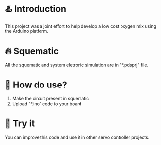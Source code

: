# :hotsprings: Introduction

This project was a joint effort to help develop a low cost oxygen mix using the Arduino platform.

# :fire: Squematic

All the squematic and system eletronic simulation are in "\*.pdsprj"  file.

# :hammer: How do use?

1. Make the circuit present in squematic
2. Upload "\*.ino" code to your board

# :test_tube: Try it

You can improve this code and use it in other servo controller projects.
